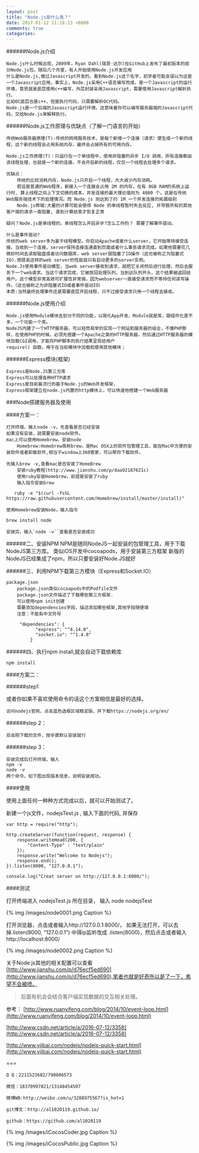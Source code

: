 ```yaml
---
layout: post
title: "Node.js是什么鬼？"
date: 2017-01-12 11:18:13 +0800
comments: true
categories: 
---
```






######Node.js介绍

    Node.js什么时候出现，2009年，Ryan Dahl(瑞恩·达尔)在GitHub上发布了最初版本的部分Node.js包，随后几个月里，有人开始使用Node.js开发应用
    什么是Node.js,做过Javascript开发的，看到Node.js这个名字，初学者可能会误以为这是一个Javascript应用，事实上，Node.js采用C++语言编写而成，是一个Javascript的运行环境，意思就是底层使用c++编写，外层封装采用Javascript，需要使用Javascript解析执行。
    比如OC底层也是c++，但是执行代码，只需要解析OC代码。
    Node.js是一个后端的Javascript运行环境，这意味着你可以编写服务器端的Javascript代码，交给Node.js来解释执行。

<!--more-->

######Node.js工作原理与优缺点（了解一门语言的开始）

    传统Web服务器原理(T):传统的网络服务技术，是每个新增一个连接（请求）便生成一个新的线程，这个新的线程会占用系统内存，最终会占掉所有的可用内存。

    Node.js工作原理(T)：只运行在一个单线程中，使用非阻塞的异步 I/O 调用，所有连接都由该线程处理，也就是一个新的连接，不会开启新的线程，仅仅一个线程去处理多个请求。

    优缺点：
        传统的比较消耗内存，Node.js只开启一个线程，大大减少内存消耗。
        假设是普通的Web程序，新接入一个连接会占用 2M 的内存，在有 8GB RAM的系统上运行时, 算上线程之间上下文切换的成本，并发连接的最大理论值则为 4000 个。这是在传统 Web服务端技术下的处理情况。而 Node.js 则达到了约 1M 一个并发连接的拓展级别
        Node.js弊端:大量的计算可能会使得 Node 的单线程暂时失去反应, 并导致所有的其他客户端的请求一直阻塞, 直到计算结束才恢复正常

    疑问？Node.js是单线程的。单线程怎么开启异步?怎么工作的？ 需要了解事件驱动。

    什么是事件驱动?
    传统的web server多为基于线程模型。你启动Apache或者什么server，它开始等待接受连接。当收到一个连接，server保持连接连通直到页面或者什么事务请求完成。如果他需要花几微妙时间去读取磁盘或者访问数据库，web server就阻塞了IO操作（这也被称之为阻塞式IO).想提高这样的web server的性能就只有启动更多的server实例。
    Node.Js使用事件驱动模型，当web server接收到请求，就把它关闭然后进行处理，然后去服务下一个web请求。当这个请求完成，它被放回处理队列，当到达队列开头，这个结果被返回给用户。这个模型非常高效可扩展性非常强，因为webserver一直接受请求而不等待任何读写操作。（这也被称之为非阻塞式IO或者事件驱动IO）
    本质:当然最终处理事件还是需要底层开启线程，只不过接受请求只用一个线程去接收。

######Node.js使用介绍

    Node.js使用Module模块去划分不同的功能，以简化App开发，Module就是库，跟组件化差不多，一个功能一个库。
    NodeJS内建了一个HTTP服务器，可以轻而易举的实现一个网站和服务器的组合，不像PHP那样，在使用PHP的时候，必须先搭建一个Apache之类的HTTP服务器，然后通过HTTP服务器的模块加载CGI调用，才能将PHP脚本的执行结果呈现给用户
    require() 函数，用于在当前模块中加载和使用其他模块；

######Express模块(框架)

    Express是Node.JS第三方库
    Express可以处理各种HTTP请求
    Express是目前最流行的基于Node.js的Web开发框架，
    Express框架建立在node.js内置的http模块上，可以快速地搭建一个Web服务器
    
###Node搭建服务器及使用

####方案一：

    打开终端，输入node -v，先查看是否已经安装
    如果没有安装，就需要安装node软件。
    mac上可以使用Homebrew，安装node
        Homebrew:Homebrew简称brew，是Mac OSX上的软件包管理工具，能在Mac中方便的安装软件或者卸载软件,相当于window上360管家，可以帮你下载软件。

    先输入brew -v,查看mac是否安装了HomeBrew
        安装ruby教程(http://www.jianshu.com/p/daa92187621c)
        使用ruby安装Homebrew，前提是安装了ruby
        输入指令安装brew

       ruby -e "$(curl -fsSL https://raw.githubusercontent.com/Homebrew/install/master/install)"

    使用Homebrew安装Node，输入指令

    brew install node

    安装完，输入`node -v``查看是否安装成功
######二、安装NPM
    NPM是随同NodeJS一起安装的包管理工具，用于下载NodeJS第三方库。
    类似iOS开发中cocoapods，用于安装第三方框架
    新版的NodeJS已经集成了npm，所以只要安装好Node.JS就好

######三、利用NPM下载第三方模块（Express和Socket.IO）

    package.json
        package.json类似cocoapods中的Podfile文件
        package.json文件描述了下载哪些第三方框架.
        可以使用npm init创建
        需要添加dependencies字段，描述添加哪些框架,其他字段随便填
        注意：不能有中文符号

         "dependencies": {
               "express": "^4.14.0",
               "socket.io": "^1.4.8"
             }

######四、执行npm install,就会自动下载依赖库

	npm install

####方案二：

######step1

或者你如果不喜欢使用命令的话这个方案相信是最好的选择。

    访问nodejs官网，点击蓝色选框区域稳定版，并下载https://nodejs.org/en/

######step 2：

    双击刚下载的文件，按步骤默认安装就行

######step 3：

    安装完成后打开终端，输入
    npm -v
    node -v
    两个命令，如下图出现版本信息，说明安装成功。



####使用

使用上面任何一种种方式完成以后，就可以开始测试了。

新建一个js文件，nodejsTest.js , 输入下面的代码, 并保存


	var http = require("http");
	
	http.createServer(function(request, response) {
	    response.writeHead(200, {
	        "Content-Type" : "text/plain"
	    });
	    response.write("Welcome to Nodejs");
	    response.end();
	}).listen(8000, "127.0.0.1");
	
	console.log("Creat server on http://127.0.0.1:8000/");


####测试

打开终端进入 nodejsTest.js 所在目录， 输入 node nodejsTest


{% img /images/node0001.png Caption %}  

打开浏览器，点击或者输入http://127.0.0.1:8000/， 如果无法打开，可以去掉.listen(8000, “127.0.0.1”) 中得ip监听改成 .listen(8000)，然后点击或者输入http://localhost:8000/


{% img /images/node0002.png Caption %}  


关于Node.js其他的相关配置可以查看[http://www.jianshu.com/p/d76ecf5ed690](http://www.jianshu.com/p/d76ecf5ed690),笔者也就是好奇所以是了一下，希望不会被喷。


>后面有机会会结合客户端实现数据的交互相关处理。



参考：
[http://www.ruanyifeng.com/blog/2014/10/event-loop.html](http://www.ruanyifeng.com/blog/2014/10/event-loop.html)

[http://www.csdn.net/article/a/2016-07-12/3358](http://www.csdn.net/article/a/2016-07-12/3358)

[http://www.yiibai.com/nodejs/nodejs-quick-start.html](http://www.yiibai.com/nodejs/nodejs-quick-start.html)




===


    Q Q：2211523682/790806573

    微信：18370997821/13148454507
    
    微博WB:http://weibo.com/u/3288975567?is_hot=1
    
	git博文：http://al1020119.github.io/
	
	github：https://github.com/al1020119


{% img /images/iCocosCoder.jpg Caption %}  

{% img /images/iCocosPublic.jpg Caption %}  